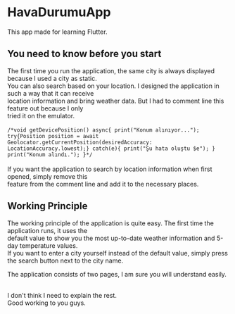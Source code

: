 # HavaDurumuApp
This app made for learning Flutter.

## You need to know before you start

The first time you run the application, the same city is always displayed because I used a city as static.<br>
You can also search based on your location. I designed the application in such a way that it can receive<br> location information and bring weather data.
But I had to comment line this feature out because I only<br> tried it on the emulator.<br><br>
`/*void getDevicePosition() async{
    print("Konum alınıyor...");
    try{Position position =
    await Geolocator.getCurrentPosition(desiredAccuracy: LocationAccuracy.lowest);}
    catch(e){
      print("Şu hata oluştu $e");
    }
    print("Konum alındı.");
  }*/`<br><br>
If you want the application to search by location information when first opened, simply remove this<br> feature from the comment line and add it to the necessary places.

## Working Principle
The working principle of the application is quite easy. The first time the application runs, it uses the<br>
default value to show you the most up-to-date weather information and 5-day temperature values.<br>
If you want to enter a city yourself instead of the default value, simply press the search button next to the city name.<br>

The application consists of two pages, I am sure you will understand easily.<br><br>

I don't think I need to explain the rest.
<br> Good working to you guys.
